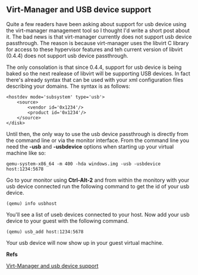 ## Virt-Manager and USB device support
Quite a few readers have been asking about support for usb device using the virt-manager management tool so I thought I'd write a short post about it. The bad news is that virt-manager currently does not support usb device passthrough. The reason is because virt-manager uses the libvirt C library for access to these hypervisor features and teh current version of libvirt (0.4.4) does not support usb device passthrough.

The only consolation is that since 0.4.4, support for usb device is being baked so the next realease of libvirt will be supporting USB devices. In fact there's already syntax that can be used with your xml configuration files describing your domains. The syntax is as follows:

	<hostdev mode='subsystem' type='usb'>
		<source>
			<vendor id='0x1234'/>
			<product id='0x1234'/>
		</source>
	</disk>

Until then, the only way to use the usb device passthrough is directly from the command line or via the monitor interface. From the command line you need the **-usb** and **-usbdevice** options when starting up your virtual machine like so:

	qemu-system-x86_64 -m 400 -hda windows.img -usb -usbdevice host:1234:5678

Go to your monitor using **Ctrl-Alt-2** and from within the monitory with your usb device connected run the following command to get the id of your usb device.	

	(qemu) info usbhost

You'll see a list of useb devices connected to your host. Now add your usb device to your guest with the following command.

	(qemu) usb_add host:1234:5678

Your usb device will now show up in your guest virtual machine.

**Refs**

[Virt-Manager and usb device support](http://www.linux-kvm.com/content/virt-manager-and-usb-device-support)
